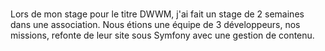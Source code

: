 # 
Lors de mon stage pour le titre DWWM, j'ai fait un stage de 2 semaines dans une association. 
Nous étions une équipe de 3 développeurs, nos missions, refonte de leur site sous Symfony avec une gestion de contenu.

